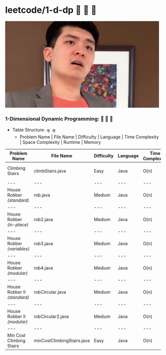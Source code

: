 # leetcode/1-d-dp :space_invader:	:space_invader:	:space_invader:	
![](https://github.com/guillermobermejo/leetcode/blob/main/f.gif)
### 1-Dimensional Dynamic Programming: :space_invader:	:space_invader:	:space_invader:	
- Table Structure: :flying_saucer: :flying_saucer:
  - Problem Name | File Name | Difficulty | Language | Time Complexity | Space Complexity | Runtime | Memory

|Problem Name|File Name|Difficulty|Language|Time Complexity|Space Complexity|Runtime|Memory|
|---|---|---|---|---|---|---|---|
|Climbing Stairs|climbStairs.java|Easy|Java|O(n)|O(n)|0ms (Beats 100%)|39.7mb (Beats 49.05%)|
|---|---|---|---|---|---|---|---|
|House Robber<br/>*(standard)*|rob.java|Medium|Java|O(n)|O(n)|0ms (Beats 100%)|40.8mb (Beats 28.98%)|
|---|---|---|---|---|---|---|---|
|House Robber<br/>*(in-place)*|rob2.java|Medium|Java|O(n)|O(1)|0ms (Beats 100%)|40.8mb (Beats 32.40%)|
|---|---|---|---|---|---|---|---|
|House Robber<br/>*(variables)*|rob3.java|Medium|Java|O(n)|O(1)|0ms (Beats 100%)|40.4mb (Beats 54.54%)|
|---|---|---|---|---|---|---|---|
|House Robber<br/>*(modular)*|rob4.java|Medium|Java|O(n)|O(1)|0ms (Beats 100%)|40.9mb (Beats 32.40%)|
|---|---|---|---|---|---|---|---|
|House Robber II<br/>*(standard)*|robCircular.java|Medium|Java|O(n)|O(n)|0ms (Beats 100%)|40.8mb (Beats 41.89%)|
|---|---|---|---|---|---|---|---|
|House Robber II<br/>*(modular)*|robCircular2.java|Medium|Java|O(n)|O(n)|0ms (Beats 100%)|40.8mb (Beats 41.89%)|
|---|---|---|---|---|---|---|---|
|Min Cost Climbing Stairs|minCostClimbingStairs.java|Easy|Java|O(n)|O(n)|0ms (Beats 100%)|43mb (Beats 64.67%)|
